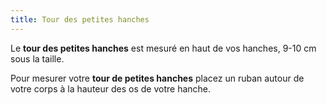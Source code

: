 ```yaml
---
title: Tour des petites hanches
---
```


Le **tour des petites hanches** est mesuré en haut de vos hanches, 9-10 cm sous la taille.

Pour mesurer votre **tour de petites hanches** placez un ruban autour de votre corps à la hauteur des os de votre hanche.

